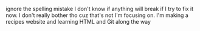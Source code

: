 ignore the spelling mistake I don't know if anything will break if I try to fix it now. I don't really bother tho cuz that's not I'm focusing on. I'm making a recipes website and learning HTML and Git along the way
